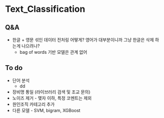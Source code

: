 # Text_Classification

## Q&A

* 한글 + 영문 섞인 데이터 전처링 어떻게? 영어가 대부분이니까 그냥 한글은 삭제 하는게 나으려나?
  * bag of words 기반 모델은 관계 없어

## To do 

* 단어 분석
  * dd
* 장비명 통일 (라이브러리 검색 및 조교 문의)
* 노이즈 제거 - 몇자 이하, 특정 코멘트는 제외
* 원인조직 카테고리 추가
* 다른 모델 - SVM, bigram, XGBoost


